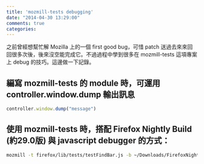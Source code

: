 ```yaml
---
title: 'mozmill-tests debugging'
date: "2014-04-30 13:29:00"
comments: true
categories: 
---
```

之前曾經想幫忙解 Mozilla 上的一個 first good bug，可惜 patch 送過去來來回回很多次後，後來沒空能完成它。不過過程中學到很多在 mozmill-tests 這項專案上 debug 的技巧。這邊做一下記錄。

## 編寫 mozmill-tests 的 module 時，可運用 controller.window.dump 輸出訊息
``` javascript
controller.window.dump("message")
```

## 使用 mozmill-tests 時，搭配 Firefox Nightly Build (約29.0版) 與 javascript debugger 的方式：
``` bash
mozmill -t firefox/lib/tests/testFindBar.js -b ~/Downloads/FirefoxNightly.app/ --show-errors -a javascript_debugger-0.9.89-sm+tb+fx.xpi --app-arg=-venkman
```
